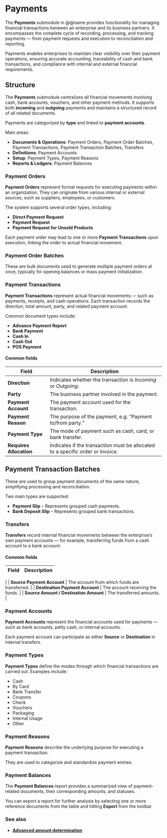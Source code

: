 # Payments

The **Payments** submodule in @@name provides functionality for managing financial transactions between an enterprise and its business partners. It encompasses the complete cycle of recording, processing, and tracking payments — from payment requests and execution to reconciliation and reporting.

Payments enables enterprises to maintain clear visibility over their payment operations, ensuring accurate accounting, traceability of cash and bank transactions, and compliance with internal and external financial requirements.

## Structure

The **Payments** submodule centralizes all financial movements involving cash, bank accounts, vouchers, and other payment methods. It supports both **incoming** and **outgoing** payments and maintains a structured record of all related documents.

Payments are categorized by **type** and linked to **payment accounts**.

Main areas:

* **Documents & Operations**: Payment Orders, Payment Order Batches, Payment Transactions, Payment Transaction Batches, Transfers
* **Definitions**: Payment Accounts
* **Setup**: Payment Types, Payment Reasons
* **Reports & Ledgers**: Payment Balances

### Payment Orders

**Payment Orders** represent formal requests for executing payments within an organization. They can originate from various internal or external sources, such as suppliers, employees, or customers. 

The system supports several order types, including:

* **Direct Payment Request**
* **Payment Request**
* **Payment Request for Unsold Products**

Each payment order may lead to one or more **Payment Transactions** upon execution, linking the order to actual financial movement.

### Payment Order Batches

These are bulk documents used to generate multiple payment orders at once, typically for opening balances or mass payment initialization.

### Payment Transactions

**Payment Transactions** represent actual financial movements — such as payments, receipts, and cash operations. Each transaction records the direction, total amount, party, and related payment account.

Common document types include:

* **Advance Payment Report**
* **Bank Payment**
* **Cash In**
* **Cash Out**
* **POS Payment**

#### Common fields

| Field                     | Description                                                                    |
| ------------------------- | ---------------------------------------------------------------                          
| **Direction**             | Indicates whether the transaction is *Incoming* or *Outgoing*.                 |
| **Party**                 | The business partner involved in the payment.                                  |
| **Payment Account**       | The payment account used for the transaction.                                  |                          
| **Payment Reason**        | The purpose of the payment, e.g. “Payment to/from party.”                      |
| **Payment Type**          | The mode of payment such as cash, card, or bank transfer.                      |
| **Requires Allocation**   | Indicates if the transaction must be allocated to a specific order or invoice. |

## Payment Transaction Batches

These are used to group payment documents of the same nature, simplifying processing and reconciliation. 

Two main types are supported:

* **Payment Slip** – Represents grouped cash payments.
* **Bank Deposit Slip** – Represents grouped bank transactions.

### Transfers

**Transfers** record internal financial movements between the enterprise’s own payment accounts — for example, transferring funds from a cash account to a bank account.

#### Common fields

| Field                                  | Description                                          |
| -------------------------------------- | ---------------------------------------------------- |
|
| **Source Payment Account**             | The account from which funds are transferred.        |
| **Destination Payment Account**        | The account receiving the funds.                     |
| **Source Amount / Destination Amount** | The transferred amounts.                             |

### Payment Accounts

**Payment Accounts** represent the financial accounts used for payments — such as bank accounts, petty cash, or internal accounts.

Each payment account can participate as either **Source** or **Destination** in internal transfers.

### Payment Types

**Payment Types** define the modes through which financial transactions are carried out. Examples include:

* Cash
* By Card
* Bank Transfer
* Coupons
* Check
* Vouchers
* Packaging
* Internal Usage
* Other

### Payment Reasons

**Payment Reasons** describe the underlying purpose for executing a payment transaction. 

They are used to categorize and standardize payment entries.

### Payment Balances

The **Payment Balances** report provides a summarized view of payment-related documents, their corresponding amounts, and statuses. 

You can export a report for further analysis by selecting one or more reference documents from the table and hitting **Export** from the toolbar.

### See also

* **[Advanced amount determination](./advance-amounts-determination/index.md)**
